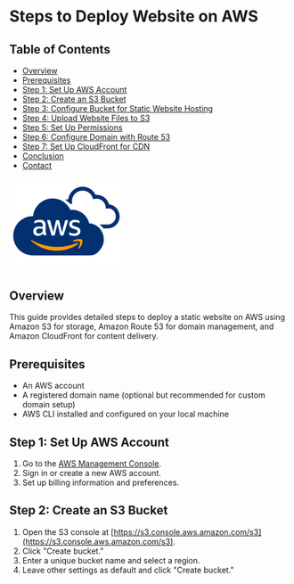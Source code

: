 # Steps to Deploy Website on AWS


## Table of Contents

- [Overview](#overview)
- [Prerequisites](#prerequisites)
- [Step 1: Set Up AWS Account](#step-1-set-up-aws-account)
- [Step 2: Create an S3 Bucket](#step-2-create-an-s3-bucket)
- [Step 3: Configure Bucket for Static Website Hosting](#step-3-configure-bucket-for-static-website-hosting)
- [Step 4: Upload Website Files to S3](#step-4-upload-website-files-to-s3)
- [Step 5: Set Up Permissions](#step-5-set-up-permissions)
- [Step 6: Configure Domain with Route 53](#step-6-configure-domain-with-route-53)
- [Step 7: Set Up CloudFront for CDN](#step-7-set-up-cloudfront-for-cdn)
- [Conclusion](#conclusion)
- [Contact](#contact)


<img src="../Images/AWS-Logo-PNG-Images.png" alt="AWS Logo" width="200" />

## Overview

This guide provides detailed steps to deploy a static website on AWS using Amazon S3 for storage, Amazon Route 53 for domain management, and Amazon CloudFront for content delivery.

## Prerequisites

- An AWS account
- A registered domain name (optional but recommended for custom domain setup)
- AWS CLI installed and configured on your local machine

## Step 1: Set Up AWS Account

1. Go to the [AWS Management Console](https://aws.amazon.com/console/).
2. Sign in or create a new AWS account.
3. Set up billing information and preferences.

## Step 2: Create an S3 Bucket

1. Open the S3 console at [https://s3.console.aws.amazon.com/s3](https://s3.console.aws.amazon.com/s3).
2. Click "Create bucket."
3. Enter a unique bucket name and select a region.
4. Leave other settings as default and click "Create bucket."